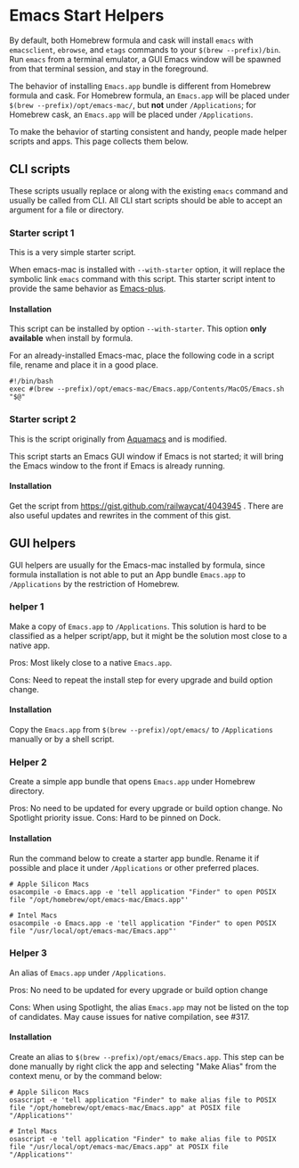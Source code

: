 # Emacs Start Helpers

By default, both Homebrew formula and cask will install `emacs` with `emacsclient`, `ebrowse`, and `etags` commands to your `$(brew --prefix)/bin`. Run `emacs` from a terminal emulator, a GUI Emacs window will be spawned from that terminal session, and stay in the foreground.

The behavior of installing `Emacs.app` bundle is different from Homebrew formula and cask. For Homebrew formula, an `Emacs.app` will be placed under `$(brew --prefix)/opt/emacs-mac/`, but **not** under `/Applications`; for Homebrew cask, an `Emacs.app` will be placed under `/Applications`.

To make the behavior of starting consistent and handy, people made helper scripts and apps. This page collects them below.

## CLI scripts
These scripts usually replace or along with the existing `emacs` command and usually be called from CLI. All CLI start scripts should be able to accept an argument for a file or directory.

### Starter script 1
This is a very simple starter script.

When emacs-mac is installed with `--with-starter` option, it will replace the symbolic link `emacs` command with this script. This starter script intent to provide the same behavior as [Emacs-plus](https://github.com/d12frosted/homebrew-emacs-plus).

#### Installation
This script can be installed by option `--with-starter`. This option **only available** when install by formula.

For an already-installed Emacs-mac, place the following code in a script file, rename and place it in a good place.

```
#!/bin/bash
exec #(brew --prefix)/opt/emacs-mac/Emacs.app/Contents/MacOS/Emacs.sh "$@"
```

### Starter script 2
This is the script originally from [Aquamacs](https://aquamacs.org/) and is modified.

This script starts an Emacs GUI window if Emacs is not started; it will bring the Emacs window to the front if Emacs is already running.

#### Installation
Get the script from https://gist.github.com/railwaycat/4043945 . There are also useful updates and rewrites in the comment of this gist.

## GUI helpers
GUI helpers are usually for the Emacs-mac installed by formula, since formula installation is not able to put an App bundle `Emacs.app` to `/Applications` by the restriction of Homebrew.

### helper 1
Make a copy of `Emacs.app` to `/Applications`. This solution is hard to be classified as a helper script/app, but it might be the solution most close to a native app.

Pros: Most likely close to a native `Emacs.app`.

Cons: Need to repeat the install step for every upgrade and build option change.

#### Installation
Copy the `Emacs.app` from `$(brew --prefix)/opt/emacs/` to `/Applications` manually or by a shell script.

### Helper 2
Create a simple app bundle that opens `Emacs.app` under Homebrew directory.

Pros: No need to be updated for every upgrade or build option change. No Spotlight priority issue.
Cons: Hard to be pinned on Dock.

#### Installation
Run the command below to create a starter app bundle. Rename it if possible and place it under `/Applications` or other preferred places.
```
# Apple Silicon Macs
osacompile -o Emacs.app -e 'tell application "Finder" to open POSIX file "/opt/homebrew/opt/emacs-mac/Emacs.app"'

# Intel Macs
osacompile -o Emacs.app -e 'tell application "Finder" to open POSIX file "/usr/local/opt/emacs-mac/Emacs.app"'
```

### Helper 3
An alias of `Emacs.app` under `/Applications`.

Pros: No need to be updated for every upgrade or build option change

Cons: When using Spotlight, the alias `Emacs.app` may not be listed on the top of candidates. May cause issues for native compilation, see #317.

#### Installation
Create an alias to `$(brew --prefix)/opt/emacs/Emacs.app`. This step can be done manually by right click the app and selecting "Make Alias" from the context menu, or by the command below:

```
# Apple Silicon Macs
osascript -e 'tell application "Finder" to make alias file to POSIX file "/opt/homebrew/opt/emacs-mac/Emacs.app" at POSIX file "/Applications"'

# Intel Macs
osascript -e 'tell application "Finder" to make alias file to POSIX file "/usr/local/opt/emacs-mac/Emacs.app" at POSIX file "/Applications"'
```
